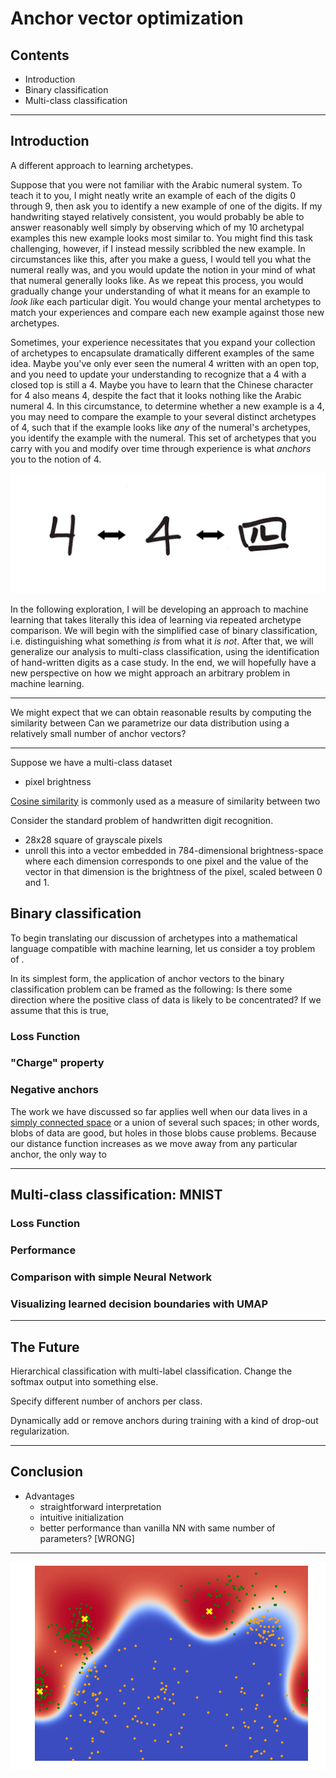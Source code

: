 # Anchor vector optimization

## Contents

* Introduction
* Binary classification
* Multi-class classification



---
## Introduction

A different approach to learning archetypes.

Suppose that you were not familiar with the Arabic numeral system. To teach it to you, I might neatly write an example of each of the digits 0 through 9, then ask you to identify a new example of one of the digits. If my handwriting stayed relatively consistent, you would probably be able to answer reasonably well simply by observing which of my 10 archetypal examples this new example looks most similar to. You might find this task challenging, however, if I instead messily scribbled the new example. In circumstances like this, after you make a guess, I would tell you what the numeral really was, and you would update the notion in your mind of what that numeral generally looks like. As we repeat this process, you would gradually change your understanding of what it means for an example to _look like_ each particular digit. You would change your mental archetypes to match your experiences and compare each new example against those new archetypes.  

Sometimes, your experience necessitates that you expand your collection of archetypes to encapsulate dramatically different examples of the same idea. Maybe you've only ever seen the numeral 4 written with an open top, and you need to update your understanding to recognize that a 4 with a closed top is still a 4. Maybe you have to learn that the Chinese character for 4 also means 4, despite the fact that it looks nothing like the Arabic numeral 4. In this circumstance, to determine whether a new example is a 4, you may need to compare the example to your several distinct archetypes of 4, such that if the example looks like _any_ of the numeral's archetypes, you identify the example with the numeral. This set of archetypes that you carry with you and modify over time through experience is what _anchors_ you to the notion of 4.

![4s]

In the following exploration, I will be developing an approach to machine learning that takes literally this idea of learning via repeated archetype comparison. We will begin with the simplified case of binary classification, i.e. distinguishing what something _is_ from what it _is not_. After that, we will generalize our analysis to multi-class classification, using the identification of hand-written digits as a case study. In the end, we will hopefully have a new perspective on how we might approach an arbitrary problem in machine learning.  

---



We might expect that we can obtain reasonable results by computing the similarity between
Can we parametrize our data distribution using a relatively small number of anchor vectors?

---

Suppose we have a multi-class dataset
* pixel brightness

[Cosine similarity](https://en.wikipedia.org/wiki/Cosine_similarity) is commonly used as a measure of similarity between two

Consider the standard problem of handwritten digit recognition.
* 28x28 square of grayscale pixels
* unroll this into a vector embedded in 784-dimensional brightness-space where each dimension corresponds to one pixel and the value of the vector in that dimension is the brightness of the pixel, scaled between 0 and 1.

## Binary classification

To begin translating our discussion of archetypes into a mathematical language compatible with machine learning, let us consider a toy problem of .

In its simplest form, the application of anchor vectors to the binary classification problem can be framed as the following: Is there some direction where the positive class of data is likely to be concentrated? If we assume that this is true,

### Loss Function

### "Charge" property

### Negative anchors

The work we have discussed so far applies well when our data lives in a [simply connected space](https://en.wikipedia.org/wiki/Simply_connected_space) or a union of several such spaces; in other words, blobs of data are good, but holes in those blobs cause problems. Because our distance function increases as we move away from any particular anchor, the only way to

---

## Multi-class classification: MNIST

### Loss Function

### Performance

### Comparison with simple Neural Network

### Visualizing learned decision boundaries with UMAP

---

## The Future

Hierarchical classification with multi-label classification. Change the softmax output into something else.

Specify different number of anchors per class.

Dynamically add or remove anchors during training with a kind of drop-out regularization.

---

## Conclusion

* Advantages
  * straightforward interpretation
  * intuitive initialization
  * better performance than vanilla NN with same number of parameters? [WRONG]

---

![1-anchor]




[1-anchor]:images/2018-06-08/3-anchors.png
[4s]: images/4s.png
